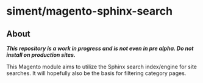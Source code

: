 # siment/magento-sphinx-search

## About

***This repository is a work in progress and is not even in pre alpha. Do not install on production sites.***
 
This Magento module aims to utilize the Sphinx search index/engine for site searches. It will hopefully
also be the basis for filtering category pages.